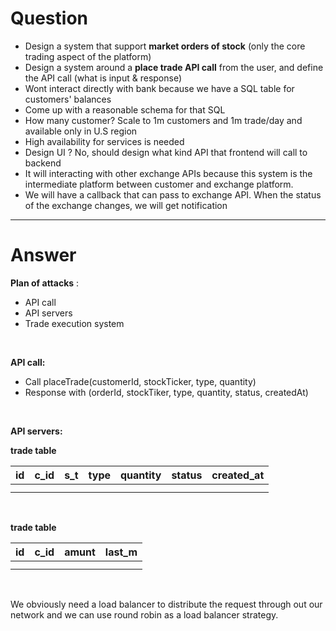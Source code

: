 # Question

- Design a system that support **market orders of stock** (only the core trading aspect of the platform)
- Design a system around a **place trade API call** from the user, and define the API call (what is input & response)
- Wont interact directly with bank because we have a SQL table for customers' balances
- Come up with a reasonable schema for that SQL
- How many customer? Scale to 1m customers and 1m trade/day and available only in U.S region
- High availability for services is needed
- Design UI ? No, should design what kind API that frontend will call to backend
- It will interacting with other exchange APIs because this system is the intermediate platform between customer and exchange platform.
- We will have a callback that can pass to exchange API. When the status of the exchange changes, we will get notification

<hr>

# Answer

**Plan of attacks** :

- API call
- API servers
- Trade execution system

<br>

**API call:**

- Call placeTrade(customerId, stockTicker, type, quantity)
- Response with (orderId, stockTiker, type, quantity, status, createdAt)

<br>

**API servers:**

**trade table**

| id  | c_id | s_t | type | quantity | status | created_at |
| :-- | :--- | :-- | :--- | :------- | :----- | :--------: |
|     |
|     |

<br>

**trade table**

| id  | c_id | amunt | last_m |
| :-- | :--- | :---- | :----- |
|     |
|     |

<br>

We obviously need a load balancer to distribute the request through out our network and we can use round robin as a load balancer strategy.
